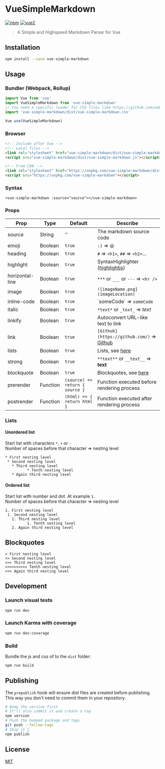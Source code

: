 # VueSimpleMarkdown

[![npm](https://img.shields.io/npm/v/vue-simple-markdown.svg)](https://www.npmjs.com/package/vue-simple-markdown) [![vue2](https://img.shields.io/badge/vue-2.x-brightgreen.svg)](https://vuejs.org/)

> A Simple and Highspeed Markdown Parser for Vue

## Installation

```bash
npm install --save vue-simple-markdown
```

## Usage

### Bundler (Webpack, Rollup)

```js
import Vue from 'vue'
import VueSimpleMarkdown from 'vue-simple-markdown'
// You need a specific loader for CSS files like https://github.com/webpack/css-loader
import 'vue-simple-markdown/dist/vue-simple-markdown.css'

Vue.use(VueSimpleMarkdown)
```

### Browser

```html
<!-- Include after Vue -->
<!-- Local files -->
<link rel="stylesheet" href="vue-simple-markdown/dist/vue-simple-markdown.css"></link>
<script src="vue-simple-markdown/dist/vue-simple-markdown.js"></script>

<!-- From CDN -->
<link rel="stylesheet" href="https://unpkg.com/vue-simple-markdown/dist/vue-simple-markdown.css"></link>
<script src="https://unpkg.com/vue-simple-markdown"></script>
```

### Syntax
```
<vue-simple-markdown :source="source"></vue-simple-markdown>
```
### Props

| Prop | Type | Default | Describe |
| ---- | ---- | ------- | ------- |
| source | String | '' | The markdown source code |
| emoji | Boolean | `true` | `:)` => `😃` |
| heading | Boolean | `true` | `#` => `<h1>`, `##` => `<h2>`... |
| highlight | Boolean | `true` | SyntaxHighlighter ([highlightjs](https://www.npmjs.com/package/highlightjs)) |
| horizontal-line | Boolean | `true` | `***` or `___` or `---` => `<hr />` |
| image | Boolean | `true` | `![imageName.png](imageLocation)` |
| inline-code | Boolean | `true` | \`someCode\` => `someCode` |
| italic | Boolean | `true` | `*text*` or `_text_` => *text* |
| linkify | Boolean | `true` | Autoconvert URL-like text to link |
| link | Boolean | `true` | `[Github](https://github.com/)` => [Github](https://github.com/) |
| lists | Boolean | `true` | Lists, see [here](#lists) |
| strong | Boolean | `true` | `**text**` or `__text__` => __text__ |
| blockquote | Boolean | `true` | Blockquotes, see [here](#blockquotes) |
| prerender | Function | `(source) => return { source }` | Function executed before rendering process |
| postrender | Function | `(html) => { return html }` | Function executed after rendering process |

### Lists
#### Unordered list

Start list with characters `*`, `+` or `-`  
Number of spaces before that character => nesting level

```
* First nesting level
 * Second nesting level
   * Third nesting level
          * Tenth nesting level
   * Again third nesting level
```
#### Ordered list

Start list with number and dot. At example `1.`  
Number of spaces before that character => nesting level

```
1. First nesting level
 1. Second nesting level
   1. Third nesting level
          1. Tenth nesting level
   2. Again third nesting level
```

## Blockquotes
```
> First nesting level
>> Second nesting level
>>> Third nesting level
>>>>>>>>>> Tenth nesting level
>>> Again third nesting level
```

## Development

### Launch visual tests

```bash
npm run dev
```

### Launch Karma with coverage

```bash
npm run dev:coverage
```

### Build

Bundle the js and css of to the `dist` folder:

```bash
npm run build
```


## Publishing

The `prepublish` hook will ensure dist files are created before publishing. This
way you don't need to commit them in your repository.

```bash
# Bump the version first
# It'll also commit it and create a tag
npm version
# Push the bumped package and tags
git push --follow-tags
# Ship it 🚀
npm publish
```

## License

[MIT](http://opensource.org/licenses/MIT)
